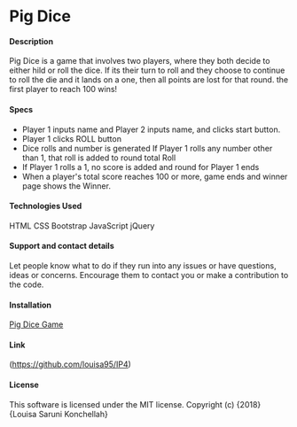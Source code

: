 # Pig Dice
 
#### Description  
Pig Dice is a game that involves two players, where they both decide to either hild or roll the dice. If its their turn to roll and they choose to continue to roll the die and it lands on a one, then all points are lost for that round. the first player to reach 100 wins!

#### Specs
* Player 1 inputs name and Player 2 inputs name, and clicks start button.
* Player 1 clicks ROLL button		
* Dice rolls and number is generated If Player 1 rolls any number other than 1, that roll is added to round total	Roll 
* If Player 1 rolls a 1, no score is added and round for Player 1 ends	
*  When a player's total score reaches 100 or more, game ends and winner page shows the Winner.

#### Technologies Used
HTML CSS Bootstrap JavaScript jQuery

#### Support and contact details
Let people know what to do if they run into any issues or have questions, ideas or concerns. Encourage them to contact you or make a contribution to the code.
#### Installation
[Pig Dice Game](https://louisa95.github.io/IP4/)
#### Link
(https://github.com/louisa95/IP4)

#### License
This software is licensed under the MIT license. Copyright (c) {2018} {Louisa Saruni Konchellah}
